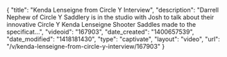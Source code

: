 {
    "title": "Kenda Lenseigne from Circle Y Interview",
    "description": "Darrell Nephew of Circle Y Saddlery is in the studio with Josh to talk about their innovative Circle Y Kenda Lenseigne Shooter Saddles made to the specificat...",
    "videoid": "167903",
    "date_created": "1400657539",
    "date_modified": "1418181430",
    "type": "captivate",
    "layout": "video",
    "url": "\/v\/kenda-lenseigne-from-circle-y-interview\/167903"
}